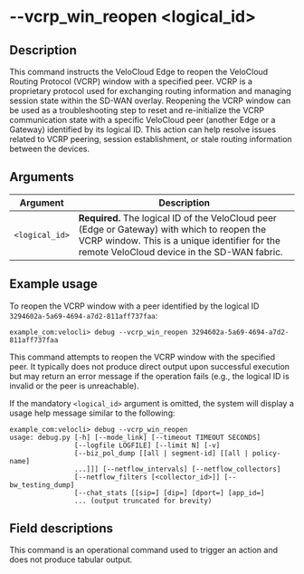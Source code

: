 #	--vcrp_win_reopen <logical_id>

##	Description
This command instructs the VeloCloud Edge to reopen the VeloCloud Routing Protocol (VCRP) window with a specified peer. VCRP is a proprietary protocol used for exchanging routing information and managing session state within the SD-WAN overlay. Reopening the VCRP window can be used as a troubleshooting step to reset and re-initialize the VCRP communication state with a specific VeloCloud peer (another Edge or a Gateway) identified by its logical ID. This action can help resolve issues related to VCRP peering, session establishment, or stale routing information between the devices.

##  Arguments
| Argument | Description |
|---|---|
| `<logical_id>` | **Required.** The logical ID of the VeloCloud peer (Edge or Gateway) with which to reopen the VCRP window. This is a unique identifier for the remote VeloCloud device in the SD-WAN fabric. |

##  Example usage
To reopen the VCRP window with a peer identified by the logical ID `3294602a-5a69-4694-a7d2-811aff737faa`:
```
example_com:velocli> debug --vcrp_win_reopen 3294602a-5a69-4694-a7d2-811aff737faa
```
This command attempts to reopen the VCRP window with the specified peer. It typically does not produce direct output upon successful execution but may return an error message if the operation fails (e.g., the logical ID is invalid or the peer is unreachable).

If the mandatory `<logical_id>` argument is omitted, the system will display a usage help message similar to the following:
```
example_com:velocli> debug --vcrp_win_reopen
usage: debug.py [-h] [--mode_link] [--timeout TIMEOUT SECONDS]
                [--logfile LOGFILE] [--limit N] [-v]
                [--biz_pol_dump [[all | segment-id] [[all | policy-name]
                ...]]] [--netflow_intervals] [--netflow_collectors]
                [--netflow_filters [<collector_id>]] [--bw_testing_dump]
                [--chat_stats [[sip=] [dip=] [dport=] [app_id=]
                ... (output truncated for brevity)
```

##  Field descriptions
This command is an operational command used to trigger an action and does not produce tabular output.
